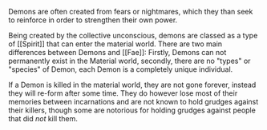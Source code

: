 Demons are often created from fears or nightmares, which they than seek to reinforce in order to strengthen their own power.

Being created by the collective unconscious, demons are classed as a type of [[Spirit]] that can enter the material world. There are two main differences between Demons and [[Fae]]: Firstly, Demons can not permanently exist in the Material world, secondly, there are no "types" or "species" of Demon, each Demon is a completely unique individual.

If a Demon is killed in the material world, they are not gone forever, instead they will re-form after some time. They do however lose most of their memories between incarnations and are not known to hold grudges against their killers, though some are notorious for holding grudges against people that did _not_ kill them.